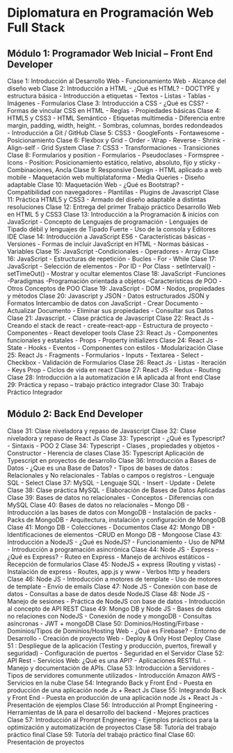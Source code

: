 

# Diplomatura en Programación Web Full Stack

## Módulo 1: Programador Web Inicial – Front End Developer  

Clase 1: Introducción al Desarrollo Web - Funcionamiento Web - Alcance del diseño web Clase 2: Introducción a HTML - ¿Qué es HTML? - DOCTYPE y estructura básica - Introducción a etiquetas - Textos - Listas - Tablas - Imágenes - Formularios Clase 3: Introducción a CSS - ¿Qué es CSS? - Formas de vincular CSS en HTML - Reglas - Propiedades básicas Clase 4: HTML5 y CSS3 - HTML Semántico - Etiquetas multimedia - Diferencia entre margin, padding, width, height. - Sombras, columnas, bordes redondeados - Introducción a Git / GitHub Clase 5: CSS3 - GoogleFonts - Fontawesome - Posicionamiento Clase 6: Flexbox y Grid - Order - Wrap - Reverse - Shrink - Align-self - Grid System Clase 7: CSS3 - Transformaciones - Transiciones Clase 8: Formularios y position - Formularios - Pseudoclases - Formspree - Icons - Position: Posicionamiento estático, relativo, absoluto, fijo y sticky - Combinaciones, Ancla Clase 9: Responsive Design - HTML aplicado a web mobile - Maquetación web multiplataforma - Media Queries - Diseño adaptable Clase 10: Maquetación Web - ¿Qué es Bootstrap? - Compatibilidad con navegadores - Plantillas - Plugins de Javascript Clase 11: Práctica HTML5 y CSS3 - Armado del diseño adaptable a distintas resoluciones Clase 12: Entrega del primer Trabajo práctico  Desarrollo Web en HTML 5 y CSS3 Clase 13: Introducción a la Programación & inicios con JavaScript - Concepto de Lenguajes de programación - Lenguajes de Tipado débil y lenguajes de Tipado Fuerte - Uso de la consola y Editores IDE Clase 14: Introducción a JavaScript ES6 - Características básicas - Versiones - Formas de incluir JavaScript en HTML - Normas básicas -Variables Clase 15: JavaScript -Condicionales - Operadores - Array Clase 16: JavaScript - Estructuras de repetición - Bucles - For - While Clase 17: JavaScript - Selección de elementos - Por ID - Por Class - setInterval() - setTimeOut() - Mostrar y ocultar elementos Clase 18: JavaScript -Funciones -Paradigmas -Programación orientada a objetos -Características de POO -Otros Conceptos de POO Clase 19: JavaScript - DOM - Nodos, propiedades y métodos Clase 20: Javascript y JSON - Datos estructurados JSON y Formatos Intercambio  de datos con JavaScript - Crear Documento - Actualizar Documento - Eliminar sus propiedades - Consultar sus Datos Clase 21: Javascript. - Clase práctica de Javascript Clase 22: React Js - Creando el stack de react - create-react-app - Estructura de proyecto - Componentes - React developer tools Clase 23: React Js - Componentes funcionales y estatales - Props - Property initializers Clase 24: React Js - State - Hooks - Eventos - Componentes con estilos - Modularización Clase 25: React Js - Fragments - Formularios - Inputs - Textarea - Select - Checkbox - Validación de Formularios Clase 26: React Js - Listas - Iteración - Keys Prop - Ciclos de vida en react Clase 27: React JS - Redux - Routing Clase 28: Introducción a la automatización  e IA aplicada al front end  Clase 29: Práctica y repaso – trabajo práctico integrador Clase 30: Trabajo Práctico Integrador

## Módulo 2: Back End Developer

Clase 31: Clase niveladora y repaso de Javascript Clase 32: Clase niveladora y repaso de React Js Clase 33: Typescript - ¿Qué es Typescript? - Sintaxis - POO 2 Clase 34: Typescript - Clases , propiedades y objetos - Constructor - Herencia de clases Clase 35: Typescript Aplicación de Typescript en proyectos de desarrollo Clase 36: Introducción a Bases de Datos - ¿Que es una Base de Datos? - Tipos de bases de datos : Relacionales y No relacionales - Tablas o campos o registros - Lenguaje SQL - Select Clase 37: MySQL - Lenguaje SQL - Insert \- Update - Delete Clase 38: Clase práctica MySQL - Elaboración de Bases de Datos Aplicadas Clase 39: Bases de datos no relacionales - Conceptos - Diferencias con MySQL Clase 40: Bases de datos no relacionales – Mongo DB - Introducción a las bases de datos con MongoDB - Instalación de packs - Packs de MongoDB - Arquitectura, instalación y configuración de MongoDB Clase 41: Mongo DB - Colecciones - Documentos Clase 42: Mongo DB - Identificaciones de elementos -CRUD en Mongo DB - Mongoose Clase 43: Introducción a NodeJS - ¿Qué es NodeJS? - Funcionamiento - Uso de NPM - Introducción a programación asincrónica Clase 44: Node JS - Express - ¿Qué es Express? - Ruteo en Express - Manejo de archivos estáticos - Recepción de formularios Clase 45: NodeJS + express (Routing y vistas) - Instalación de express - Routes, app.js y www - Verbos http y headers Clase 46: Node JS - Introducción a motores de template - Uso de motores de template \- Envío de emails Clase 47: Node JS - Conexión con base de datos - Consultas a base de datos desde NodeJS Clase 48: Node JS - Manejo de sesiones - Práctica de NodeJS con base de datos - Introducción al concepto de API REST Clase 49: Mongo DB y Node JS - Bases de datos no relaciones con NodeJS - Conexión de node y mongoDB - Consultas asíncronas - JWT + mongoDB Clase 50: Dominios/Hosting/Firbase - Dominios/Tipos de Dominios/Hosting Web - ¿Qué es Firebase? - Entorno de Desarrollo - Creación de proyecto Web - Deploy & Only Host Deploy Clase 51 : Despliegue de la aplicación (Testing y producción, puertos, firewall y seguridad) - Configuración de puertos - Seguridad en el Servidor Clase 52: API Rest - Servicios Web: ¿Qué es una API? - Aplicaciones RESTful. - Manejo y documentación de APIs. Clase 53: Introducción a Servidores - Tipos de servidores comunmente utilizados - Introducción Amazon AWS - Servicios en la nube Clase 54: Integrando Back y Front End - Puesta en producción de una aplicación node Js + React Js Clase 55: Integrando Back y Front End - Puesta en producción de una aplicación node Js + React Js - Presentación de ejemplos Clase 56: Introducción al Prompt Engineering - Herramientas de IA para el desarrollo del backend - Mejores practices Clase 57: Introducción al Prompt Engineering - Ejemplos prácticos para la optimización y automatización de proyectos Clase 58: Tutoría del trabajo práctico final Clase 59: Tutoría del trabajo práctico final Clase 60: Presentación de proyectos

